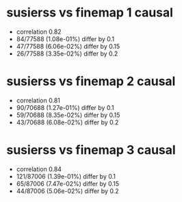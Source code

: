 # susierss vs finemap  1 causal

- correlation 0.82
- 84/77588 (1.08e-01%) differ by 0.1
- 47/77588 (6.06e-02%) differ by 0.15
- 26/77588 (3.35e-02%) differ by 0.2


# susierss vs finemap  2 causal

- correlation 0.81
- 90/70688 (1.27e-01%) differ by 0.1
- 59/70688 (8.35e-02%) differ by 0.15
- 43/70688 (6.08e-02%) differ by 0.2


# susierss vs finemap  3 causal

- correlation 0.84
- 121/87006 (1.39e-01%) differ by 0.1
- 65/87006 (7.47e-02%) differ by 0.15
- 44/87006 (5.06e-02%) differ by 0.2


